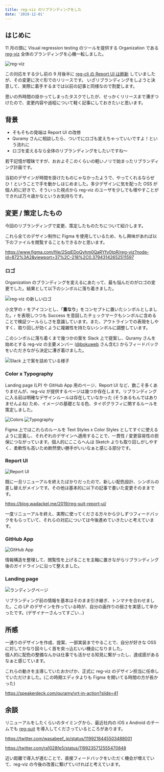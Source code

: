 ```yaml
---
title: reg-viz のリブランディングをした
date: '2019-12-01'
---
```


## はじめに

11 月の頭に Visual regression testing のツールを提供する Organization である [reg-viz](https://github.com/reg-viz) 全体のブランディングを心機一転しました。

![reg-viz](reg-viz.jpg)

この対応をする少し前の 9 月後半に [reg-cli の Report UI は刷新](https://blog.wadackel.me/2019/reg-suit-report-ui/) していましたが、その変更に次ぐ形でのリリースです。
いざリブランディングをしようと決意して、実際に着手するまでは以前の記事と同様なので割愛します。

思いの外時間の掛かってしまったタスクでしたが、せっかくリリースまで漕ぎつけたので、変更内容や過程について軽く記事にしておきたいと思います。

## 背景

- そもそもの発端は Report UI の改修
- Quramy さんに相談したら、ついでにロゴも変えちゃっていいですよ！という流れに
- ロゴを変えるなら全体のリブランディングをしたいですね〜

若干記憶が曖昧ですが、おおよそこのくらいの軽いノリで始まったリブランディング計画です。

当初のデザインが時間を掛けたものじゃなかったようで、やってくれるならぜひ！ということで手を動かしはじめました。多少デザインに気を配った OSS が個人的に好きで、そういった視点から reg-viz のユーザを少しでも増やすことができれば万々歳かなというお気持ちです。

## 変更 / 策定したもの

今回のリブランディングで変更、策定したものたちについて紹介します。

これら全てのデザイン制作に Figma を使用しているため、もし興味があれば以下のファイルを閲覧することもできるかと思います。

https://www.figma.com/file/2SqjEDoQyhm0QaRYfv0tpR/reg-viz?node-id=872%3A2&viewport=37%2C-218%2C0.37943142652511597

### ロゴ

Organization のブランディングを変えるにあたって、最も悩んだのがロゴの変更でした。結果として以下のシンボルに落ち着きました。

![reg-viz の新しいロゴ](logo.png)

小文字の `r` をアイコンとし、「**重なり**」をコンセプトに置いたシンボルとしました。`r` を表現しつつも Success を意図したチェックマークもシンボルに含めることで検証ツールらしさを意識しています。また、アウトラインでの表現をしやすく、取り回しが効くように複雑性を持たないシンボルに調整しています。

このシンボルに落ち着くまで幾つかの案を Slack 上で提案し、Quramy さんを始めとする reg-viz の主要メンバー ([@bokuweb](https://twitter.com/bokuweb17) さん含む) からフィードバックをいただきながら決定に漕ぎ着けました。

![Slack 上で案を詰めている様子](slack.png)

### Color x Typography

Landing page (LP) や GitHub App 用のページ、Report UI など、数こそ多くありませんが、reg-viz が提供するページは幾つか存在します。リブランディングに入る前は明確なデザインルールは存在していなかった (そうあるもんではありませんよね) ため、イメージの基礎となる色、タイポグラフィに関するルールを策定しました。

![Colors](colors.png)
![Typography](typography.png)

Figma 上ではこれらのルールを Text Styles x Color Styles としてすぐに使えるように定義し、それぞれのデザインへ適用することで、一貫性 / 変更容易性の担保につながっています。個人的にここらへんは Sketch よりも取り回しがしやすく、柔軟性も高いため断然使い勝手がいいなぁと感じる部分です。

### Report UI

![Report UI](report.png)

既に一旦リニューアルを終えたばかりだったので、新しい配色設計、シンボルの差し替えがメインです。その他は基本的に以下の記事で書いた変更そのままです。

https://blog.wadackel.me/2019/reg-suit-report-ui/

一度リニューアルを終え、実際に使ってくださる方々から少しずつフィードバックをもらっていて、それらの対応については今後進めていきたいと考えています。

### GitHub App

![GitHub App](gh-app.png)

情報構造を整理して、閲覧性を上げることを主軸に置きながらリブランディング後のガイドラインに沿って整えました。

### Landing page

![ランディングページ](lp.png)

リブランディング前の情報を基本はそのまま引き継ぎ、トンマナを合わせました。この LP のデザインを作っている時が、自分の画作りの弱さを実感して辛かったです。(デザイナーさんってすごい...)

## 所感

一通りのデザインを作成、提案、一部実装までやることで、自分が好きな OSS に対してかなり図々しく首を突っ込むいい機会になりました。  
個人的に配色の整備なんかは仕事でも活かせる知見に繋がったし、達成感があるなぁと感じています。

これらの動きを主導していたおかげか、正式に reg-viz のデザイン担当に任命していただけました。(この時期エディタよりも Figma を開いてる時間の方が長かった)

https://speakerdeck.com/quramy/vrt-in-action?slide=41

## 余談

リニューアルをしたくらいのタイミングから、最近社内の iOS x Android のチームでも [reg-suit](https://github.com/reg-viz/reg-suit) を導入してくださっているところがあります。

https://twitter.com/wasabeef_jp/status/1199218445503488001

https://twitter.com/ra1028fe5/status/1199235712555470848

近い距離で導入が進むことで、直接フィードバックをいただく機会が増えていて、reg-viz の今後の改善に繋げていければと考えています。

